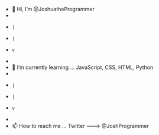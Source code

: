 - 👋 Hi, I’m @JoshuatheProgrammer
- 
-     |
-     |
-     v
-     
- 🌱 I’m currently learning ...  JavaScript, CSS, HTML, Python
- 
-     |
-     |
-     v
-     
- 📫 How to reach me ... Twitter ---> @JoshProgrammer

